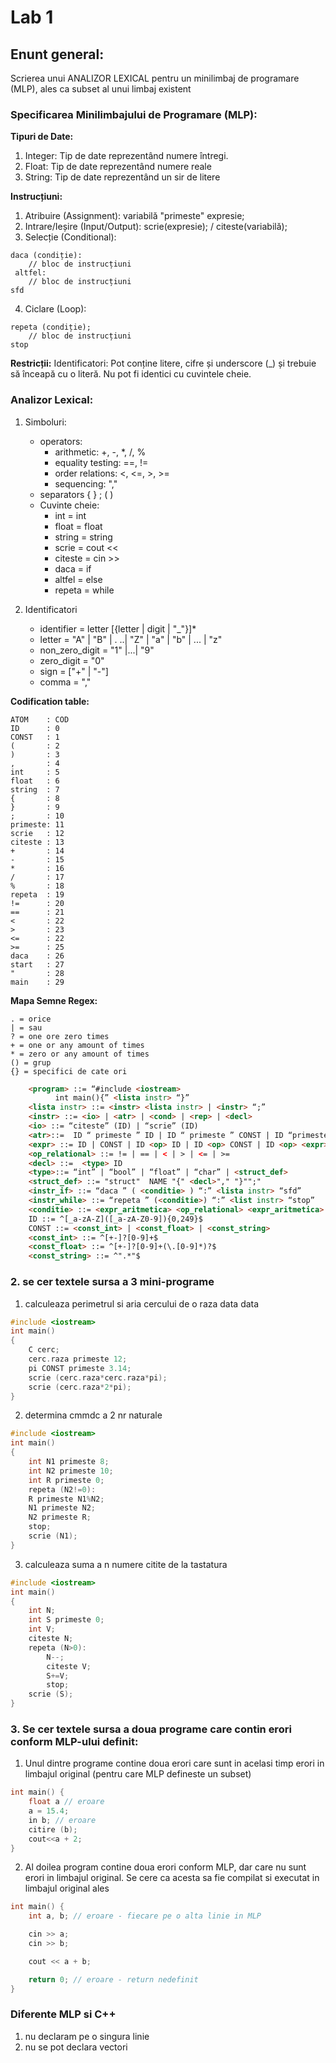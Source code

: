 # Lab 1

## Enunt general:
Scrierea unui ANALIZOR LEXICAL pentru un minilimbaj de programare (MLP),
ales ca subset al unui limbaj existent

### Specificarea Minilimbajului de Programare (MLP):

**Tipuri de Date:**
1. Integer: Tip de date reprezentând numere întregi.
2. Float: Tip de date reprezentând numere reale
3. String: Tip de date reprezentând un sir de litere


**Instrucțiuni:**
1. Atribuire (Assignment): variabilă "primeste" expresie;
2. Intrare/Ieșire (Input/Output): scrie(expresie); / citeste(variabilă);
3. Selecție (Conditional):
```
daca (condiție): 
    // bloc de instrucțiuni
 altfel:
    // bloc de instrucțiuni
sfd
```
4. Ciclare (Loop):
```
repeta (condiție);
    // bloc de instrucțiuni
stop
```
**Restricții:**
Identificatori: Pot conține litere, cifre și underscore (_) și trebuie să înceapă cu o literă. Nu pot fi identici cu cuvintele cheie.


### Analizor Lexical:

1. Simboluri:
    - operators:
		* arithmetic: +, -, *, /, %
        * equality testing: ==, !=
        * order relations: <, <=, >, >=
		* sequencing: ","
    - separators { }  ; ( )
    - Cuvinte cheie: 
       * int      = int
       * float    = float
       * string   = string
       * scrie    = cout <<
       * citeste  = cin >>
       * daca     = if
       * altfel   = else
       * repeta   = while
  
2. Identificatori
    - identifier = letter [{letter | digit | "_"}]*
    - letter = "A" | "B" | . ..| "Z" | "a" | "b" | ... | "z"
    - non_zero_digit = "1" |...| "9"
    - zero_digit = "0" 
    - sign = ["+" | "-"]
    - comma = ","

**Codification table:**
```
ATOM    : COD
ID      : 0
CONST   : 1
(       : 2
)       : 3
,       : 4
int     : 5
float   : 6
string  : 7
{       : 8
}       : 9
;       : 10
primeste: 11
scrie   : 12
citeste : 13
+       : 14
-       : 15
*       : 16
/       : 17
%       : 18
repeta  : 19
!=      : 20
==      : 21
<       : 22
>       : 23
<=      : 22
>=      : 25
daca    : 26
start   : 27
"       : 28
main    : 29
```

**Mapa Semne Regex:**
```
. = orice
| = sau
? = one ore zero times
+ = one or any amount of times
* = zero or any amount of times
() = grup
{} = specifici de cate ori
```


```html
	<program> ::= “#include <iostream>
	      int main(){” <lista instr> “}”
	<lista instr> ::= <instr> <lista instr> | <instr> “;”
	<instr> ::= <io> | <atr> | <cond> | <rep> | <decl>
	<io> ::= “citeste” (ID) | “scrie” (ID)
	<atr>::=  ID “ primeste ” ID | ID “ primeste ” CONST | ID “primeste” <expr>
	<expr> ::= ID | CONST | ID <op> ID | ID <op> CONST | ID <op> <expr>
	<op_relational> ::= != | == | < | > | <= | >=
	<decl> ::=  <type> ID
	<type>::= “int” | “bool” | “float” | “char” | <struct_def>
	<struct_def> ::= "struct"  NAME "{" <decl>"," "}"";"
	<instr_if> ::= “daca ” ( <conditie> ) “:” <lista instr> “sfd”
	<instr_while> ::= “repeta ” (<conditie>) “:” <list instr> “stop”
	<conditie> ::= <expr_aritmetica> <op_relational> <expr_aritmetica> | <expr_aritmetica>
	ID ::= ^[_a-zA-Z]([_a-zA-Z0-9]){0,249}$
	CONST ::= <const_int> | <const_float> | <const_string>
	<const_int> ::= ^[+-]?[0-9]+$
	<const_float> ::= ^[+-]?[0-9]+(\.[0-9]*)?$
	<const_string> ::= ^".*"$

```

### 2. se cer textele sursa a 3 mini-programe  

1. calculeaza perimetrul si aria cercului de o raza data data
```cpp
#include <iostream>
int main()
{
	C cerc;
	cerc.raza primeste 12;
	pi CONST primeste 3.14;
	scrie (cerc.raza*cerc.raza*pi);
	scrie (cerc.raza*2*pi);
}

```

2. determina cmmdc a 2 nr naturale
```cpp
#include <iostream>
int main()
{
	int N1 primeste 8;
	int N2 primeste 10;
	int R primeste 0;
	repeta (N2!=0):
	R primeste N1%N2;
	N1 primeste N2;
	N2 primeste R;
	stop;
	scrie (N1);
}

```

3. calculeaza suma a n numere citite de la tastatura 
```cpp
#include <iostream>
int main()
{
	int N;
	int S primeste 0;
	int V;
	citeste N;
	repeta (N>0):
		N--;
		citeste V;
		S+=V;
		stop;
	scrie (S);
}

```

### 3. Se cer textele sursa a doua programe care contin erori conform MLP-ului definit:

1. Unul dintre programe contine doua erori care sunt in acelasi timp erori in limbajul original (pentru care MLP defineste un subset)

```cpp
int main() {
    float a // eroare
    a = 15.4;
    in b; // eroare
    citire (b);
    cout<<a + 2;
}
```

2. Al doilea program contine doua erori conform MLP, dar care nu sunt erori in limbajul original. Se cere ca acesta sa fie compilat si executat in limbajul original ales

```cpp
int main() {
    int a, b; // eroare - fiecare pe o alta linie in MLP

    cin >> a;
    cin >> b;

    cout << a + b;

    return 0; // eroare - return nedefinit
}
```



### Diferente MLP si C++

1. nu declaram pe o singura linie
2. nu se pot declara vectori

